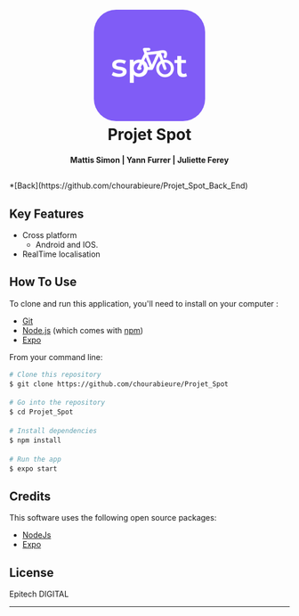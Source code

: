 
<h1 align="center">
  <br>
  <img src="./assets/logo_lunch.png" alt="Markdownify" width="200" style="border-radius:40px">
  <br>
  Projet Spot
  <br>
</h1>

<h4 align="center" >Mattis Simon | Yann Furrer | Juliette Ferey</h4>
<h2 align="center"></h2>
*[Back](https://github.com/chourabieure/Projet_Spot_Back_End)

## Key Features

* Cross platform
  - Android and IOS.
* RealTime localisation

## How To Use

To clone and run this application, you'll need to install on your computer :
* [Git](https://git-scm.com)
* [Node.js](https://nodejs.org/en/download/) (which comes with [npm](http://npmjs.com)) 
* [Expo](https://docs.expo.dev/)

From your command line:

```bash
# Clone this repository
$ git clone https://github.com/chourabieure/Projet_Spot

# Go into the repository
$ cd Projet_Spot

# Install dependencies
$ npm install

# Run the app
$ expo start
```

## Credits

This software uses the following open source packages:

- [NodeJs](https://nodejs.org/)
- [Expo](https://docs.expo.dev/)




## License

Epitech DIGITAL

---
